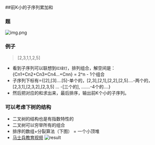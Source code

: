 ##前K小的子序列累加和
### 题
![img.png](img.png)
### 例子
> [2,3,1,1,2,5]
> 
- 看到子序列可以联想到`红绿灯`，排列组合，解空间是：{Cn1+Cn2+Cn3+Cn4...+Cnn} = 2^n - 1个组合
- 子序列下标有={[2],[3]....[5]-单个的，[2,3],[2,1],[2,2],[2,5]....-两个的，[2,3,1],[2,3,2],[2,3,5] ... -[三个的], .......-4个的....}
- 然后把对应的和求出来，最后排序，输出前K个小的子序列。
### 可以考虑下树的结构
- 二叉树的结构也是有指数特性的
- 二叉树可以穷举所有的组合
- 排序的数组+分裂算法（下图） = 一个小顶堆
- [马士兵教育视频](https://www.mashibing.com/study?courseNo=1052&sectionNo=56315&systemId=21)
![result](result.png)
